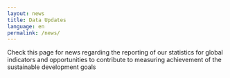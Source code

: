 ```yaml
---
layout: news
title: Data Updates
language: en
permalink: /news/
---
```


Check this page for news regarding the reporting of our statistics for global indicators and opportunities to contribute to measuring achievement of the sustainable development goals
